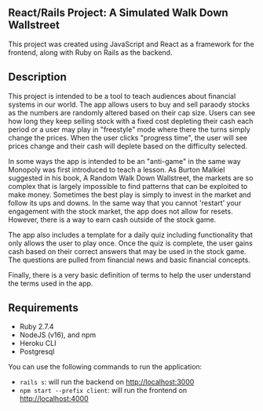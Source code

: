 ## React/Rails Project: A Simulated Walk Down Wallstreet 
This project was created using JavaScript and React as a framework for the frontend, along with Ruby on Rails as the backend. 
## Description

This project is intended to be a tool to teach  audiences about financial systems in our world. The app allows users to buy and sell paraody stocks as the numbers are randomly altered based on their cap size. Users can see how long they keep selling stock with a fixed cost depleting their cash each period or a user may play in "freestyle" mode where there the turns simply change the prices. When the user clicks "progress time", the user will see prices change and their cash will deplete based on the difficulty selected. 

In some ways the app is intended to be an "anti-game" in the same way Monopoly was first introduced to teach a lesson. As Burton Malkiel suggested in his book, A Random Walk Down Wallstreet, the markets are so complex that is largely impossible to find patterns that can be exploited to make money. Sometimes the best play is simply to invest in the market and follow its ups and downs. In the same way that you cannot 'restart' your engagement with the stock market, the app does not allow for resets. However, there is a way to earn cash outside of the stock game. 

The app also includes a template for a daily quiz including functionality that only allows the user to play once. Once the quiz is complete, the user gains cash based on their correct answers that may be used in the stock game. The questions are pulled from financial news and basic financial concepts. 

Finally, there is a very basic definition of terms to help the user understand the terms used in the app.


## Requirements

- Ruby 2.7.4
- NodeJS (v16), and npm
- Heroku CLI
- Postgresql


You can use the following commands to run the application:

- `rails s`: will run the backend on [http://localhost:3000](http://localhost:3000)
- `npm start --prefix client`: will run the frontend on
  [http://localhost:4000](http://localhost:4000)





